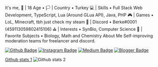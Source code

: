 It's me,
🎂 | 18 Age • 
🏳️ | Country • Turkey
💻 | Skills • Full Stack Web Development, TypeScript, Lua (Around GLua API), Java, PHP
🎮 | Games • LoL, Minecraft, tbh just check my steam
📧 | Discord • Berke#0001 (459113059802415106)
⛪ | Interests • SynBio, Computer Science
🥽 | Favorite Subjects • Biology, Math and Chemistry
About Me
Self-improving moderation teams for freelancer and discord.

[![Github Badge](https://img.shields.io/badge/-Github-000?style=quare&labelColor=000&logo=Github&logoColor=white&link=link)](link) 
[![Instagram Badge](https://img.shields.io/badge/-Instagram-C13584?style=flat-quare&labelColor=C13584&logo=instagram&logoColor=white&link=link)](link) 
[![Medium Badge](https://img.shields.io/badge/-Medium-757575?style=flat-quare&labelColor=757575&logo=Medium&logoColor=white&link=link)](link) 
[![Blogger Badge](https://img.shields.io/badge/-Blogger-FF9800?style=flat-quare&labelColor=FF9800&logo=Blogger&logoColor=white&link=link)](link)

[Github stats 1](https://github-readme-stats.vercel.app/api?username=kullanıcıadınız&show_icons=true&theme=gradient) 
![Github stats 2](https://github-readme-stats.vercel.app/api?username=kullanıcıadınız&show_icons=true&theme=radical)
